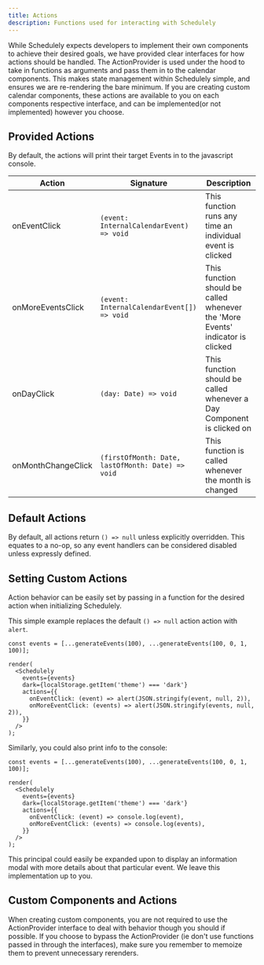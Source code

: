 ```yaml
---
title: Actions
description: Functions used for interacting with Schedulely
---
```


While Schedulely expects developers to implement their own components to achieve their desired goals, we have provided clear interfaces for how actions should be handled.
The ActionProvider is used under the hood to take in functions as arguments and pass them in to the calendar components. This makes state management within
Schedulely simple, and ensures we are re-rendering the bare minimum. If you are creating custom calendar components, these actions are available to you on each components
respective interface, and can be implemented(or not implemented) however you choose.

## Provided Actions

By default, the actions will print their target Events in to the javascript console.

| Action             | Signature                                         | Description                                                                    |
| ------------------ | ------------------------------------------------- | ------------------------------------------------------------------------------ |
| onEventClick       | `(event: InternalCalendarEvent) => void`          | This function runs any time an individual event is clicked                     |
| onMoreEventsClick  | `(event: InternalCalendarEvent[]) => void`        | This function should be called whenever the 'More Events' indicator is clicked |
| onDayClick         | `(day: Date) => void`                             | This function should be called whenever a Day Component is clicked on          |
| onMonthChangeClick | `(firstOfMonth: Date, lastOfMonth: Date) => void` | This function is called whenever the month is changed                          |

## Default Actions

By default, all actions return `() => null` unless explicitly overridden. This equates to a no-op, so any event handlers can be considered disabled unless expressly defined.

## Setting Custom Actions

Action behavior can be easily set by passing in a function for the desired action when initializing Schedulely.

This simple example replaces the default `() => null` action action with `alert`.

```tsx live noInline
const events = [...generateEvents(100), ...generateEvents(100, 0, 1, 100)];

render(
  <Schedulely
    events={events}
    dark={localStorage.getItem('theme') === 'dark'}
    actions={{
      onEventClick: (event) => alert(JSON.stringify(event, null, 2)),
      onMoreEventClick: (events) => alert(JSON.stringify(events, null, 2)),
    }}
  />
);
```

Similarly, you could also print info to the console:

```tsx live noInline
const events = [...generateEvents(100), ...generateEvents(100, 0, 1, 100)];

render(
  <Schedulely
    events={events}
    dark={localStorage.getItem('theme') === 'dark'}
    actions={{
      onEventClick: (event) => console.log(event),
      onMoreEventClick: (events) => console.log(events),
    }}
  />
);
```

This principal could easily be expanded upon to display an information modal with more details about that particular event. We leave this implementation up to you.

## Custom Components and Actions

When creating custom components, you are not required to use the ActionProvider interface to deal with behavior though you should if possible. If you choose to bypass the
ActionProvider (ie don't use functions passed in through the interfaces), make sure you remember to memoize them to prevent unnecessary rerenders.
